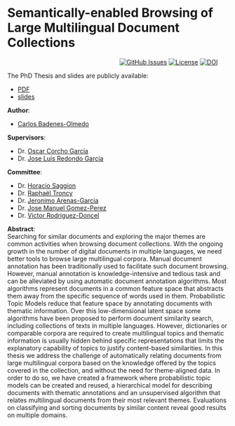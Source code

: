 # Semantically-enabled Browsing of Large Multilingual Document Collections

&nbsp;&nbsp;&nbsp;&nbsp;&nbsp;&nbsp;&nbsp;&nbsp;&nbsp;&nbsp;&nbsp;&nbsp;&nbsp;&nbsp;&nbsp;&nbsp;&nbsp;&nbsp;&nbsp;&nbsp;&nbsp;&nbsp;&nbsp;&nbsp;&nbsp;&nbsp;&nbsp;&nbsp;&nbsp;&nbsp;&nbsp;&nbsp;&nbsp;&nbsp;&nbsp;&nbsp;&nbsp;&nbsp;&nbsp;&nbsp;&nbsp;&nbsp;&nbsp;&nbsp;&nbsp;&nbsp;&nbsp;&nbsp;&nbsp;&nbsp;&nbsp;&nbsp;&nbsp;&nbsp;&nbsp;&nbsp;&nbsp;&nbsp;&nbsp;&nbsp;&nbsp;&nbsp;&nbsp;&nbsp;
[![GitHub Issues](https://img.shields.io/github/issues/cbadenes/phd-thesis.svg)](https://github.com/cbadenes/phd-thesis/issues)
[![License](https://img.shields.io/badge/license-GPL3.0-blue.svg)](https://opensource.org/licenses/GPL-3.0)
[![DOI](https://img.shields.io/badge/doi-xxx-yellow.svg)](https://zenodo.org/badge/latestdoi/xxxx)


The PhD Thesis and slides are publicly available: 
* [PDF](https://github.com/cbadenes/phd-thesis/blob/master/Thesis.pdf)
* [slides](https://www.slideshare.net/CarlosBadenes/semanticallyenabled-browsing-of-large-multilingual-document-collections)

**Author**:  
  * [Carlos Badenes-Olmedo](https://scholar.google.com/citations?user=7U87QYEAAAAJ&hl=es)  
  
**Supervisors**:  
  * Dr. [Oscar Corcho García](https://scholar.google.com/citations?user=TzubuoF0OCwC&hl=es)  
  * Dr. [Jose Luís Redondo García](https://scholar.google.com/citations?user=YY37C-4AAAAJ&hl=es)

**Committee**:
 * Dr. [Horacio Saggion](https://scholar.google.com/citations?user=WMrCFCIAAAAJ&hl=en)
 * Dr. [Raphaël Troncy](https://scholar.google.com/citations?hl=en&user=1BxhcigAAAAJ)
 * Dr. [Jeronimo Arenas-Garcia](https://scholar.google.com/citations?hl=en&user=40AV6F0AAAAJ)
 * Dr. [Jose Manuel Gomez-Perez](https://scholar.google.com/citations?hl=en&user=P3B2MmwAAAAJ)
 * Dr. [Victor Rodriguez-Doncel](https://scholar.google.com/citations?hl=en&user=czpMk10AAAAJ)

**Abstract**:   
Searching for similar documents and exploring the major themes are common activities when browsing document collections. With the ongoing growth in the number of digital documents in multiple languages, we need better tools to browse large multilingual corpora. Manual document annotation has been traditionally used to facilitate such document browsing. However, manual annotation is knowledge-intensive and tedious task and can be alleviated by using automatic document annotation algorithms. Most  algorithms represent documents in a common feature space that abstracts them away from the specific sequence of words used in them. Probabilistic Topic Models reduce that feature space by annotating documents with thematic information. Over this low-dimensional latent space some algorithms have been proposed to perform document similarity search, including collections of texts in multiple languages. However, dictionaries or comparable corpora are required to create multilingual topics and thematic information is usually hidden behind specific representations that limits the explanatory capability of topics to justify content-based similarities. In this thesis we address the challenge of automatically relating documents from large multilingual corpora based on the knowledge offered by the topics covered in the collection, and without the need for theme-aligned data. In order to do so, we have created a framework where probabilistic topic models can be created and reused, a hierarchical model for describing documents with thematic annotations and an unsupervised algorithm that relates multilingual documents from their most relevant themes. Evaluations on classifying and sorting documents by similar content reveal good results on multiple domains.
